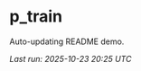 # p_train

Auto-updating README demo.

<!--START_SECTION:status-->
_Last run: 2025-10-23 20:25 UTC_
<!--END_SECTION:status-->
































































































































































































































































































































































































































































































































































































































































































































































































































































































































































































































































































































































































































































































































































































































